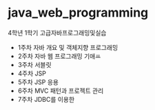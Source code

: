 # java_web_programming
4학년 1학기 고급자바프로그래밍및실습

- 1주차 자바 개요 및 객체지향 프로그래밍
- 2주차 자바 웹 프로그래밍 기애ㅛ
- 3주차 서블릿
- 4주차 JSP
- 5주차 JSP 응용
- 6주차 MVC 패턴과 프로젝트 관리
- 7주차 JDBC를 이용한 
